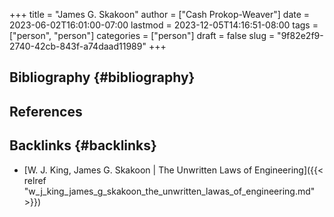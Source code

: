 +++
title = "James G. Skakoon"
author = ["Cash Prokop-Weaver"]
date = 2023-06-02T16:01:00-07:00
lastmod = 2023-12-05T14:16:51-08:00
tags = ["person", "person"]
categories = ["person"]
draft = false
slug = "9f82e2f9-2740-42cb-843f-a74daad11989"
+++

## Bibliography {#bibliography}

## References

<style>.csl-entry{text-indent: -1.5em; margin-left: 1.5em;}</style><div class="csl-bib-body">
</div>


## Backlinks {#backlinks}

-   [W. J. King, James G. Skakoon | The Unwritten Laws of Engineering]({{< relref "w_j_king_james_g_skakoon_the_unwritten_lawas_of_engineering.md" >}})
